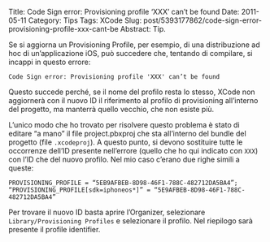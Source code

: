Title: Code Sign error: Provisioning profile ‘XXX’ can’t be found
Date: 2011-05-11
Category: Tips
Tags: XCode
Slug: post/5393177862/code-sign-error-provisioning-profile-xxx-cant-be
Abstract: Tip.

Se si aggiorna un Provisioning Profile, per esempio, di una distribuzione ad hoc di un’applicazione iOS, può succedere che, tentando di compilare, si incappi in questo errore:

`Code Sign error: Provisioning profile 'XXX' can’t be found`

Questo succede perché, se il nome del profilo resta lo stesso, XCode non aggiornerà con il nuovo ID il riferimento al profilo di provisioning all’interno del progetto, ma manterrà quello vecchio, che non esiste più.

L’unico modo che ho trovato per risolvere questo problema è stato di editare “a mano” il file project.pbxproj che sta all’interno del bundle del progetto (file `.xcodeproj`). A questo punto, si devono sostituire tutte le occorrenze dell’ID presente nell’errore (quello che ho qui indicato con `XXX`) con l’ID che del nuovo profilo. Nel mio caso c’erano due righe simili a queste:

`PROVISIONING_PROFILE = “5EB9AFBEB-8D98-46F1-788C-482712DA5BA4”;`
`“PROVISIONING_PROFILE[sdk=iphoneos*]” = “5E9AFBEB-8D98-46F1-788C-482712DA5BA4”`


Per trovare il nuovo ID basta aprire l’Organizer, selezionare `Library/Provisioning Profiles` e selezionare il profilo. Nel riepilogo sarà presente il profile identifier.

